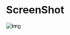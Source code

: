 ScreenShot
==========

![img](https://github.com/alanqjt/ETHWallet/tree/master/img/ethWallet1.png)  
